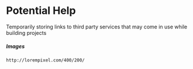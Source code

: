 # Potential Help

Temporarily storing links to third party services that may come in use while building projects

##### Images

```
http://lorempixel.com/400/200/
```



